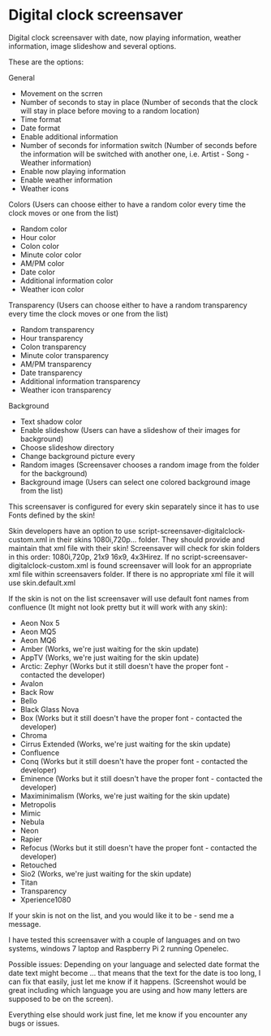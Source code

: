 Digital clock screensaver
=================

Digital clock screensaver with date, now playing information, weather information, image slideshow and several options.

These are the options:

General
- Movement on the scrren
- Number of seconds to stay in place (Number of seconds that the clock will stay in place before moving to a random location)
- Time format
- Date format
- Enable additional information
- Number of seconds for information switch (Number of seconds before the information will be switched with another one, i.e. Artist - Song - Weather information)
- Enable now playing information
- Enable weather information
- Weather icons

Colors (Users can choose either to have a random color every time the clock moves or one from the list)
- Random color
- Hour color
- Colon color
- Minute color color
- AM/PM color
- Date color
- Additional information color
- Weather icon color

Transparency (Users can choose either to have a random transparency every time the clock moves or one from the list)
- Random transparency
- Hour transparency
- Colon transparency
- Minute color transparency
- AM/PM transparency
- Date transparency
- Additional information transparency
- Weather icon transparency

Background
- Text shadow color
- Enable slideshow (Users can have a slideshow of their images for background)
- Choose slideshow directory
- Change background picture every
- Random images (Screensaver chooses a random image from the folder for the background)
- Background image (Users can select one colored background image from the list)

This screensaver is configured for every skin separately since it has to use Fonts defined by the skin!

Skin developers have an option to use script-screensaver-digitalclock-custom.xml in their skins 1080i,720p... folder.
They should provide and maintain that xml file with their skin!
Screensaver will check for skin folders in this order: 1080i,720p, 21x9 16x9, 4x3Hirez.
If no script-screensaver-digitalclock-custom.xml is found screensaver will look for an appropriate xml file within screensavers folder.
If there is no appropriate xml file it will use skin.default.xml

If the skin is not on the list screensaver will use default font names from confluence (It might not look pretty but it will work with any skin):

- Aeon Nox 5
- Aeon MQ5
- Aeon MQ6
- Amber (Works, we're just waiting for the skin update)
- AppTV (Works, we're just waiting for the skin update)
- Arctic: Zephyr (Works but it still doesn't have the proper font - contacted the developer)
- Avalon
- Back Row
- Bello
- Black Glass Nova
- Box (Works but it still doesn't have the proper font - contacted the developer)
- Chroma
- Cirrus Extended (Works, we're just waiting for the skin update)
- Confluence
- Conq (Works but it still doesn't have the proper font - contacted the developer)
- Eminence (Works but it still doesn't have the proper font - contacted the developer)
- Maximinimalism (Works, we're just waiting for the skin update)
- Metropolis
- Mimic
- Nebula
- Neon
- Rapier
- Refocus (Works but it still doesn't have the proper font - contacted the developer)
- Retouched
- Sio2 (Works, we're just waiting for the skin update)
- Titan
- Transparency
- Xperience1080

If your skin is not on the list, and you would like it to be - send me a message.

I have tested this screensaver with a couple of languages and on two systems, windows 7 laptop and Raspberry Pi 2 running Openelec.

Possible issues:
Depending on your language and selected date format the date text might become ... that means that the text for the date is too long, I can fix that easily, just let me know if it happens. (Screenshot would be great including which language you are using and how many letters are supposed to be on the screen).

Everything else should work just fine, let me know if you encounter any bugs or issues.
